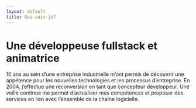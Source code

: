 ```yaml
---
layout: default
title: Qui-suis-je?
---
```


# Une développeuse fullstack et animatrice
10 ans au sein d’une entreprise industrielle m’ont permis de découvrir une
appétence pour les nouvelles technologies et les processus d’entreprise. En
2004, j’effectue une reconversion en tant que concepteur développeur. Une
veille continue me permet d’actualiser mes compétences et proposer des
services en lien avec l’ensemble de la chaîne logicielle.
